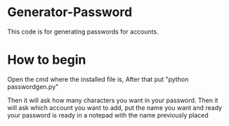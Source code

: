 # Generator-Password
This code is for generating passwords for accounts.

# How to begin
Open the cmd where the installed file is,
After that put "python passwordgen.py"

Then it will ask how many characters you want in your password.
Then it will ask which account you want to add, put the name you want and ready your password is ready in a notepad with the name previously placed
